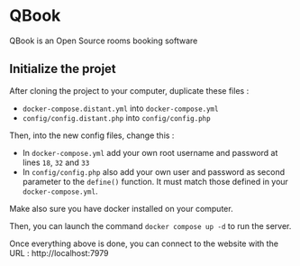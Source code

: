 # QBook
QBook is an Open Source rooms booking software

## Initialize the projet
After cloning the project to your computer, duplicate these files :
* `docker-compose.distant.yml` into `docker-compose.yml`
* `config/config.distant.php` into `config/config.php`

Then, into the new config files, change this :
* In `docker-compose.yml` add your own root username and password at lines `18`, `32` and `33`
* In `config/config.php` also add your own user and password as second parameter to the `define()` function.
It must match those defined in your `docker-compose.yml`.

Make also sure you have docker installed on your computer.

Then, you can launch the command `docker compose up -d` to run the server. 

Once everything above is done, you can connect to the website with the URL : http://localhost:7979

